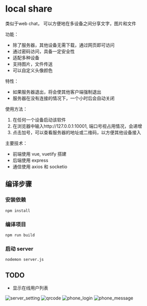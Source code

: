 # local share

类似于web chat， 可以方便地在多设备之间分享文字，图片和文件

功能：
- 除了服务器，其他设备无需下载，通过网页即可访问
- 通过密码访问，具备一定安全性
- 适配多种设备
- 支持图片，文件传送
- 可以自定义头像颜色

特性：
- 如果服务器退出，将会使其他客户端强制退出
- 服务器在没有连接的情况下，一个小时后会自动关闭

使用方法：
1. 在任何一个设备启动该软件
2. 在浏览器中输入http://127.0.0.1:10001, 端口号视占用情况，会递增
3. 点击加号，可以查看服务器的地址或二维码，以方便其他设备接入

主要技术：
- 前端使用 vue, vuetify 搭建
- 后端使用 express
- 通信使用 axios 和 socketio

## 编译步骤

### 安装依赖
```
npm install
```

### 编译项目
```
npm run build
```

### 启动 server
```
nodemon server.js
```

<!-- ### Lints and fixes files
```
npm run lint
``` -->


## TODO
- 显示在线用户列表


![server_setting](example_pic/server_setting.png "server setting")
![qrcode](example_pic/qrcode.png "qrcode")
![phone_login](example_pic/phone_login.png "phone login")
![phone_message](example_pic/phone_message.jpeg "phone message")

